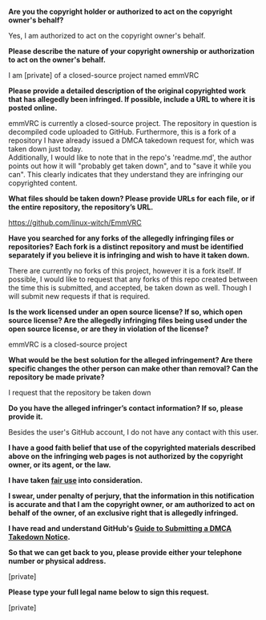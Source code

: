 **Are you the copyright holder or authorized to act on the copyright owner's behalf?**

Yes, I am authorized to act on the copyright owner's behalf.

**Please describe the nature of your copyright ownership or authorization to act on the owner's behalf.**

I am [private] of a closed-source project named emmVRC

**Please provide a detailed description of the original copyrighted work that has allegedly been infringed. If possible, include a URL to where it is posted online.**

emmVRC is currently a closed-source project. The repository in question is decompiled code uploaded to GitHub. Furthermore, this is a fork of a repository I have already issued a DMCA takedown request for, which was taken down just today.  
Additionally, I would like to note that in the repo's 'readme.md', the author points out how it will "probably get taken down", and to "save it while you can". This clearly indicates that they understand they are infringing our copyrighted content.

**What files should be taken down? Please provide URLs for each file, or if the entire repository, the repository’s URL.**

https://github.com/linux-witch/EmmVRC

**Have you searched for any forks of the allegedly infringing files or repositories? Each fork is a distinct repository and must be identified separately if you believe it is infringing and wish to have it taken down.**

There are currently no forks of this project, however it is a fork itself. If possible, I would like to request that any forks of this repo created between the time this is submitted, and accepted, be taken down as well. Though I will submit new requests if that is required.

**Is the work licensed under an open source license? If so, which open source license? Are the allegedly infringing files being used under the open source license, or are they in violation of the license?**

emmVRC is a closed-source project

**What would be the best solution for the alleged infringement? Are there specific changes the other person can make other than removal? Can the repository be made private?**

I request that the repository be taken down

**Do you have the alleged infringer’s contact information? If so, please provide it.**

Besides the user's GitHub account, I do not have any contact with this user.

**I have a good faith belief that use of the copyrighted materials described above on the infringing web pages is not authorized by the copyright owner, or its agent, or the law.**

**I have taken <a href="https://www.lumendatabase.org/topics/22">fair use</a> into consideration.**

**I swear, under penalty of perjury, that the information in this notification is accurate and that I am the copyright owner, or am authorized to act on behalf of the owner, of an exclusive right that is allegedly infringed.**

**I have read and understand GitHub's <a href="https://docs.github.com/articles/guide-to-submitting-a-dmca-takedown-notice/">Guide to Submitting a DMCA Takedown Notice</a>.**

**So that we can get back to you, please provide either your telephone number or physical address.**

[private]

**Please type your full legal name below to sign this request.**

[private]
